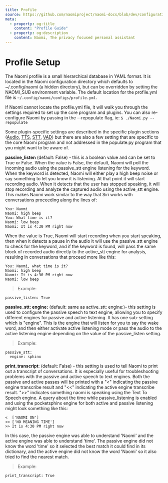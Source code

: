 ```yaml
---
title: Profile
source: https://github.com/naomiproject/naomi-docs/blob/dev/configuration/profile.md
meta:
  - property: og:title
    content: "Profile Guide"
  - property: og:description
    content: Naomi, The privacy focused personal assistant
---
```


# Profile Setup

The Naomi profile is a small hierarchical database in YAML format. It is located in the Naomi configuration directory which defaults to ~/.config/naomi (a hidden directory), but can be overridden by setting the NAOMI_SUB environment variable. The default location for the profile.yml file is `~/.config/naomi/configs/profile.yml`.

If Naomi cannot locate the profile.yml file, it will walk you through the settings required to set up the core program and plugins. You can also re-configure Naomi by passing in the --repopulate flag, ie: `$ ./Naomi.py --repopulate`

Some plugin-specific settings are described in the specific plugin sections ([Audio](audio.html), [TTS](tts.html), [STT](stt.html), [VAD](vad.html)) but there are also a few setting that are specific to the core Naomi program and not addressed in the populate.py program that you might want to be aware of.

**passive_listen** (default: False) - this is a boolean value and can be set to True or False. 
When the value is False, the default, Naomi will poll the incoming audio using the passive_stt engine listening for the keyword. When the keyword is detected, Naomi will either play a high beep noise or say something to let you know it is listening. At that point it will start recording audio. When it detects that the user has stopped speaking, it will stop recording and analyze the captured audio using the active_stt engine. This makes Naomi work similar to the way that Siri works with conversations proceeding along the lines of:
```
You: Naomi
Naomi: high beep
You: What time is it?
Naomi: low beep
Naomi: It is 4:30 PM right now
```
When the value is True, Naomi will start recording when you start speaking, then when it detects a pause in the audio it will use the passive_stt engine to check for the keyword, and if the keyword is found, will pass the same block of recorded audio directly to the active_stt engine for analysis, resulting in conversations that proceed more like this:
```
You: Naomi, what time is it?
Naomi: high beep
Naomi: It is 4:30 PM right now
Naomi: low beep
```
> Example:
```shell
passive_listen: True
```

**passive_stt: engine:** (default: same as active_stt: engine:)- this setting is used to configure the passive speech to text engine, allowing you to specify different engines for passive and active listening. It has one sub-setting which is "engine". This is the engine that will listen for you to say the wake word, and then either activate active listening mode or pass the audio to the active listening engine depending on the value of the passive_listen setting.

> Example:
```shell
passive_stt:
  engine: sphinx
```

**print_transcript**: (default: False) - this setting is used to tell Naomi to print out a transcript of conversations. It is especially useful for troubleshooting problems with the passive and active speech to text engines. Both the passive and active passes will be printed with a "<" indicating the passive engine transcribe result and "<<" indicating the active engine transcribe result. ">>" indicates something naomi is speaking using the Text To Speech engine. A query about the time while passive_listening is enabled and using the pocketsphinx engine for both active and passive listening might look something like this:
```
<  ['NAOMI ON']
<< ['NO MEANING TIME']
>> It is 4:30 PM right now
```
In this case, the passive engine was able to understand 'Naomi' and the active engine was able to understand 'time'. The passive engine did not know the word 'time' so it selected the best match it could find in its dictionary, and the active engine did not know the word 'Naomi' so it also tried to find the nearest match.

> Example:
```shell
print_transcript: True
```

<DocPreviousVersions/>
<EditPageLink/>